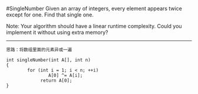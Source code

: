 #SingleNumber
Given an array of integers, every element appears twice except for one. Find that single one.

Note:
Your algorithm should have a linear runtime complexity. Could you implement it without using extra memory?


---


```
思路：将数组里面的元素异或一遍

int singleNumber(int A[], int n)
{
        for (int i = 1; i < n; ++i)
                A[0] ^= A[i];
             return A[0];
}
```